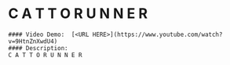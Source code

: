 # C A T T O R U N N E R 
    #### Video Demo:  [<URL HERE>](https://www.youtube.com/watch?v=9HtnZnXwdU4)
    #### Description:
    C A T T O R U N N E R
